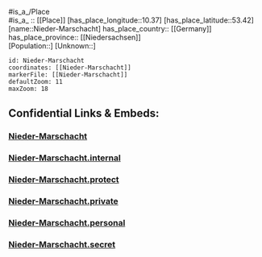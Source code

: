 ﻿---
location: [53.42,10.37] 
mapzoom: [7,12] 
mapmarker: city 
type: City
tags:
- geo/City


SpocWebEntityId: 32898
isDeleted: false
confidential: public

---
#is_a_/Place  
#is_a_ :: [[Place]] 
[has_place_longitude::10.37] 
[has_place_latitude::53.42] 
[name::Nieder-Marschacht] 
has_place_country:: [[Germany]]  
has_place_province:: [[Niedersachsen]]  
[Population::] 
[Unknown::] 


```leaflet
id: Nieder-Marschacht
coordinates: [[Nieder-Marschacht]] 
markerFile: [[Nieder-Marschacht]] 
defaultZoom: 11 
maxZoom: 18
```


## Confidential Links & Embeds: 

### [Nieder-Marschacht](/_public/Earth/Continent/Europe/Europe~Central/Germany/Germany~West/Niedersachsen/counties~Niedersachsen/Harburg/cities~Harburg/Elbmarsch/Nieder-Marschacht.md) 

### [Nieder-Marschacht.internal](/_internal/Earth/Continent/Europe/Europe~Central/Germany/Germany~West/Niedersachsen/counties~Niedersachsen/Harburg/cities~Harburg/Elbmarsch/Nieder-Marschacht.internal.md) 

### [Nieder-Marschacht.protect](/_protect/Earth/Continent/Europe/Europe~Central/Germany/Germany~West/Niedersachsen/counties~Niedersachsen/Harburg/cities~Harburg/Elbmarsch/Nieder-Marschacht.protect.md) 

### [Nieder-Marschacht.private](/_private/Earth/Continent/Europe/Europe~Central/Germany/Germany~West/Niedersachsen/counties~Niedersachsen/Harburg/cities~Harburg/Elbmarsch/Nieder-Marschacht.private.md) 

### [Nieder-Marschacht.personal](/_personal/Earth/Continent/Europe/Europe~Central/Germany/Germany~West/Niedersachsen/counties~Niedersachsen/Harburg/cities~Harburg/Elbmarsch/Nieder-Marschacht.personal.md) 

### [Nieder-Marschacht.secret](/_secret/Earth/Continent/Europe/Europe~Central/Germany/Germany~West/Niedersachsen/counties~Niedersachsen/Harburg/cities~Harburg/Elbmarsch/Nieder-Marschacht.secret.md) 
